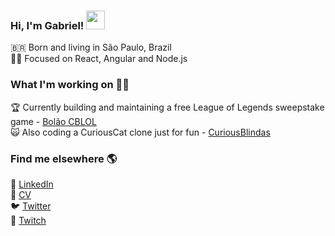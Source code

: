 <h3>Hi, I'm Gabriel! <img src="https://raw.githubusercontent.com/MartinHeinz/MartinHeinz/master/wave.gif" width="30px"></h3>

🇧🇷 Born and living in São Paulo, Brazil <br>
🧑‍💻 Focused on React, Angular and Node.js

### What I'm working on 👨‍💻

🏆 Currently building and maintaining a free League of Legends sweepstake game - [Bolão CBLOL](https://bolaocblol.xyz/) <br>
🙀 Also coding a CuriousCat clone just for fun - [CuriousBlindas](https://github.com/gab618/curious-blindas-frontend) <br>

### Find me elsewhere 🌎

💼 [LinkedIn](https://www.linkedin.com/in/gab618) <br>
📄 [CV](https://gab618.github.io/curriculo-html/frontend.html) <br>
🐦 [Twitter](https://twitter.com/ezrealblindado) <br>
🔴 [Twitch](https://twitch.tv/ezrealblindado)
